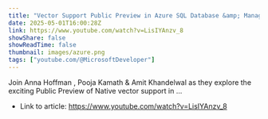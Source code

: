 ```yaml
---
title: "Vector Support Public Preview in Azure SQL Database &amp; Managed Instance | Data Exposed"
date: 2025-05-01T16:00:28Z
link: https://www.youtube.com/watch?v=LisIYAnzv_8
showShare: false
showReadTime: false
thumbnail: images/azure.png
tags: ["youtube.com/@MicrosoftDeveloper"]
---
```

Join Anna Hoffman , Pooja Kamath & Amit Khandelwal as they explore the exciting Public Preview of Native vector support in ...

- Link to article: https://www.youtube.com/watch?v=LisIYAnzv_8